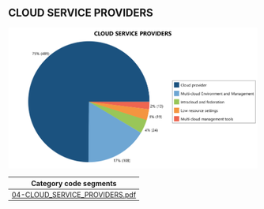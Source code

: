 ## CLOUD SERVICE PROVIDERS

![04-CLOUD_SERVICE_PROVIDERS](img/category_cloud_sevice_providers.png)




|Category code segments                                          | 
|:--------------------------------------------------------------:|
|[04-CLOUD_SERVICE_PROVIDERS.pdf](code_segments/04-CLOUD_SERVICE_PROVIDERS.pdf)| 